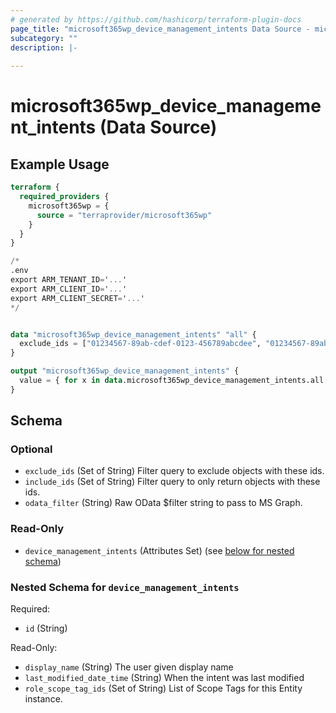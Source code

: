 ```yaml
---
# generated by https://github.com/hashicorp/terraform-plugin-docs
page_title: "microsoft365wp_device_management_intents Data Source - microsoft365wp"
subcategory: ""
description: |-
  
---
```


# microsoft365wp_device_management_intents (Data Source)



## Example Usage

```terraform
terraform {
  required_providers {
    microsoft365wp = {
      source = "terraprovider/microsoft365wp"
    }
  }
}

/*
.env
export ARM_TENANT_ID='...'
export ARM_CLIENT_ID='...'
export ARM_CLIENT_SECRET='...'
*/


data "microsoft365wp_device_management_intents" "all" {
  exclude_ids = ["01234567-89ab-cdef-0123-456789abcdee", "01234567-89ab-cdef-0123-456789abcdef"]
}

output "microsoft365wp_device_management_intents" {
  value = { for x in data.microsoft365wp_device_management_intents.all.device_management_intents : x.id => x }
}
```

<!-- schema generated by tfplugindocs -->
## Schema

### Optional

- `exclude_ids` (Set of String) Filter query to exclude objects with these ids.
- `include_ids` (Set of String) Filter query to only return objects with these ids.
- `odata_filter` (String) Raw OData $filter string to pass to MS Graph.

### Read-Only

- `device_management_intents` (Attributes Set) (see [below for nested schema](#nestedatt--device_management_intents))

<a id="nestedatt--device_management_intents"></a>
### Nested Schema for `device_management_intents`

Required:

- `id` (String)

Read-Only:

- `display_name` (String) The user given display name
- `last_modified_date_time` (String) When the intent was last modified
- `role_scope_tag_ids` (Set of String) List of Scope Tags for this Entity instance.


